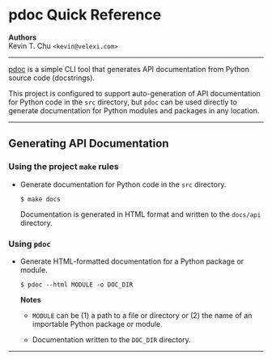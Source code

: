 pdoc Quick Reference
====================

__Authors__  
Kevin T. Chu `<kevin@velexi.com>`

------------------------------------------------------------------------------

[pdoc][pdoc3] is a simple CLI tool that generates API documentation from
Python source code (docstrings).

This project is configured to support auto-generation of API documentation
for Python code in the `src` directory, but `pdoc` can be used directly to
generate documentation for Python modules and packages in any location.

------------------------------------------------------------------------------

## Generating API Documentation

### Using the project `make` rules

* Generate documentation for Python code in the `src` directory.

  ```shell
  $ make docs
  ```

  Documentation is generated in HTML format and written to the `docs/api`
  directory.

### Using `pdoc`

* Generate HTML-formatted documentation for a Python package or module.

  ```shell
  $ pdoc --html MODULE -o DOC_DIR
  ```

  __Notes__

  * `MODULE` can be (1) a path to a file or directory or (2) the name of an
    importable Python package or module.

  * Documentation written to the `DOC_DIR` directory.

------------------------------------------------------------------------------

[-----------------------------EXTERNAL LINKS-----------------------------]: #

[pdoc3]: https://pdoc3.github.io/pdoc/
